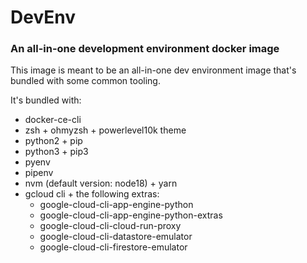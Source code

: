 # DevEnv

### An all-in-one development environment docker image

This image is meant to be an all-in-one dev environment image that's bundled with some common tooling.

It's bundled with:

- docker-ce-cli
- zsh + ohmyzsh + powerlevel10k theme
- python2 + pip
- python3 + pip3
- pyenv
- pipenv
- nvm (default version: node18) + yarn
- gcloud cli + the following extras:
  - google-cloud-cli-app-engine-python
  - google-cloud-cli-app-engine-python-extras
  - google-cloud-cli-cloud-run-proxy
  - google-cloud-cli-datastore-emulator
  - google-cloud-cli-firestore-emulator
